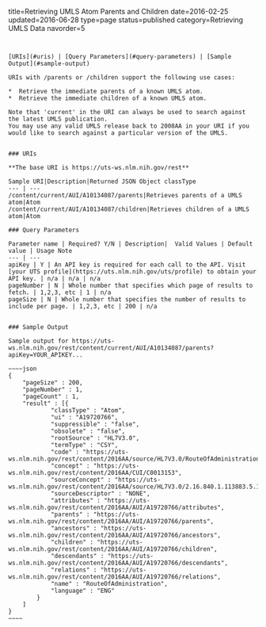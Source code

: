 title=Retrieving UMLS Atom Parents and Children
date=2016-02-25
updated=2016-06-28
type=page
status=published
category=Retrieving UMLS Data
navorder=5
~~~~~~


[URIs](#uris) | [Query Parameters](#query-parameters) | [Sample Output](#sample-output)

URIs with /parents or /children support the following use cases:

*  Retrieve the immediate parents of a known UMLS atom.
*  Retrieve the immediate children of a known UMLS atom.

Note that 'current' in the URI can always be used to search against the latest UMLS publication.
You may use any valid UMLS release back to 2008AA in your URI if you would like to search against a particular version of the UMLS.


### URIs

**The base URI is https://uts-ws.nlm.nih.gov/rest**

Sample URI|Description|Returned JSON Object classType
--- | ---
/content/current/AUI/A10134087/parents|Retrieves parents of a UMLS atom|Atom
/content/current/AUI/A10134087/children|Retrieves children of a UMLS atom|Atom

### Query Parameters

Parameter name | Required? Y/N | Description|  Valid Values | Default value | Usage Note
--- | ---
apiKey | Y | An API key is required for each call to the API. Visit [your UTS profile](https://uts.nlm.nih.gov/uts/profile) to obtain your API key. | n/a | n/a | n/a
pageNumber | N | Whole number that specifies which page of results to fetch. | 1,2,3, etc | 1 | n/a
pageSize | N | Whole number that specifies the number of results to include per page. | 1,2,3, etc | 200 | n/a


### Sample Output

Sample output for https://uts-ws.nlm.nih.gov/rest/content/current/AUI/A10134087/parents?apiKey=YOUR_APIKEY...

~~~~json
{
	"pageSize" : 200,
	"pageNumber" : 1,
	"pageCount" : 1,
	"result" : [{
			"classType" : "Atom",
			"ui" : "A19720766",
			"suppressible" : "false",
			"obsolete" : "false",
			"rootSource" : "HL7V3.0",
			"termType" : "CSY",
			"code" : "https://uts-ws.nlm.nih.gov/rest/content/2016AA/source/HL7V3.0/RouteOfAdministration",
			"concept" : "https://uts-ws.nlm.nih.gov/rest/content/2016AA/CUI/C0013153",
			"sourceConcept" : "https://uts-ws.nlm.nih.gov/rest/content/2016AA/source/HL7V3.0/2.16.840.1.113883.5.112",
			"sourceDescriptor" : "NONE",
			"attributes" : "https://uts-ws.nlm.nih.gov/rest/content/2016AA/AUI/A19720766/attributes",
			"parents" : "https://uts-ws.nlm.nih.gov/rest/content/2016AA/AUI/A19720766/parents",
			"ancestors" : "https://uts-ws.nlm.nih.gov/rest/content/2016AA/AUI/A19720766/ancestors",
			"children" : "https://uts-ws.nlm.nih.gov/rest/content/2016AA/AUI/A19720766/children",
			"descendants" : "https://uts-ws.nlm.nih.gov/rest/content/2016AA/AUI/A19720766/descendants",
			"relations" : "https://uts-ws.nlm.nih.gov/rest/content/2016AA/AUI/A19720766/relations",
			"name" : "RouteOfAdministration",
			"language" : "ENG"
		}
	]
}
~~~~


